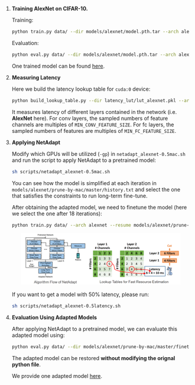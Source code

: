 1. **Training AlexNet on CIFAR-10.**

    Training:
    ```bash
    python train.py data/ --dir models/alexnet/model.pth.tar --arch alexnet
    ```
    
    Evaluation:
    ```bash
    python eval.py data/ --dir models/alexnet/model.pth.tar --arch alexnet
    ```
    
    One trained model can be found [here](https://drive.google.com/file/d/1GwugqlSl5ogRvJ2F2-4uz1fXBzt36ahB/view?usp=sharing).

2. **Measuring Latency**

    Here we build the latency lookup table for `cuda:0` device:
    ```bash
    python build_lookup_table.py --dir latency_lut/lut_alexnet.pkl --arch alexnet
    ```
    It measures latency of different layers contained in the network (i.e. **AlexNet** here).
    For conv layers, the sampled numbers of feature channels are multiples of `MIN_CONV_FEATURE_SIZE`.
    For fc layers, the sampled numbers of features are multiples of `MIN_FC_FEATURE_SIZE`. 
        
3. **Applying NetAdapt**

    Modify which GPUs will be utilized (`-gp`) in `netadapt_alexnet-0.5mac.sh` and run the script to apply NetAdapt to a pretrained model:
    ```bash
    sh scripts/netadapt_alexnet-0.5mac.sh
    ```
    
    You can see how the model is simplified at each iteration in `models/alexnet/prune-by-mac/master/history.txt` and
    select the one that satisfies the constraints to run long-term fine-tune.
    
    After obtaining the adapted model, we need to finetune the model (here we select the one after 18 iterations):
    ```bash
    python train.py data/ --arch alexnet --resume models/alexnet/prune-by-mac/master/iter_18_best_model.pth.tar --dir models/alexnet/prune-by-mac/master/finetune_model.pth.tar --lr 0.001
    ```
    
    <p align="center">
	<img src="../../fig/netadapt_algo.png" alt="photo not available" width="90%" height="90%">
    </p>
    
    
    If you want to get a model with 50% latency, please run:
    ```bash
    sh scripts/netadapt_alexnet-0.5latency.sh
    ```
    
4. **Evaluation Using Adapted Models**

    After applying NetAdapt to a pretrained model, we can evaluate this adapted model using:
    ```bash
    python eval.py data/ --dir models/alexnet/prune-by-mac/master/finetune_model.pth.tar --arch alexnet
    ```
    
    The adapted model can be restored **without modifying the orignal python file**.
    
    We provide one adapted model [here](https://drive.google.com/file/d/1VH9c2orF2W0P21gD8NrdTdvwP_uJJgYA/view?usp=sharing).